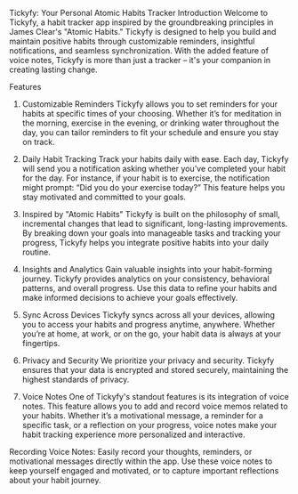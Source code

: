 

Tickyfy: Your Personal Atomic Habits Tracker
Introduction
Welcome to Tickyfy, a habit tracker app inspired by the groundbreaking principles in James Clear's "Atomic Habits." Tickyfy is designed to help you build and maintain positive habits through customizable reminders, insightful notifications, and seamless synchronization. With the added feature of voice notes, Tickyfy is more than just a tracker – it's your companion in creating lasting change.

Features
1. Customizable Reminders
Tickyfy allows you to set reminders for your habits at specific times of your choosing. Whether it’s for meditation in the morning, exercise in the evening, or drinking water throughout the day, you can tailor reminders to fit your schedule and ensure you stay on track.

2. Daily Habit Tracking
Track your habits daily with ease. Each day, Tickyfy will send you a notification asking whether you’ve completed your habit for the day. For instance, if your habit is to exercise, the notification might prompt: “Did you do your exercise today?” This feature helps you stay motivated and committed to your goals.

3. Inspired by "Atomic Habits"
Tickyfy is built on the philosophy of small, incremental changes that lead to significant, long-lasting improvements. By breaking down your goals into manageable tasks and tracking your progress, Tickyfy helps you integrate positive habits into your daily routine.

4. Insights and Analytics
Gain valuable insights into your habit-forming journey. Tickyfy provides analytics on your consistency, behavioral patterns, and overall progress. Use this data to refine your habits and make informed decisions to achieve your goals effectively.

5. Sync Across Devices
Tickyfy syncs across all your devices, allowing you to access your habits and progress anytime, anywhere. Whether you’re at home, at work, or on the go, your habit data is always at your fingertips.

6. Privacy and Security
We prioritize your privacy and security. Tickyfy ensures that your data is encrypted and stored securely, maintaining the highest standards of privacy.

7. Voice Notes
One of Tickyfy's standout features is its integration of voice notes. This feature allows you to add and record voice memos related to your habits. Whether it’s a motivational message, a reminder for a specific task, or a reflection on your progress, voice notes make your habit tracking experience more personalized and interactive.

Recording Voice Notes: Easily record your thoughts, reminders, or motivational messages directly within the app. Use these voice notes to keep yourself engaged and motivated, or to capture important reflections about your habit journey.
